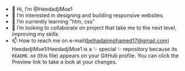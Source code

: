 - 👋 Hi, I’m @HeedadjiMoe1
- 👀 I’m interested in designing and building responsive websites
- 🌱 I’m currently learning "htm, css"
- 💞️ I’m looking to collaborate on project that take me to the next level, improving my skills
- 📫 How to reach me on e-mail(belhadajimohamed17@gmail.com)
HeedadjiMoe1/HeedadjiMoe1 is a ✨ special ✨ repository because its `README.md` (this file) appears on your GitHub profile.
You can click the Preview link to take a look at your changes.
